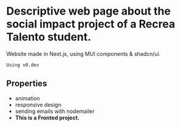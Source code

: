 # Descriptive web page about the social impact project of a Recrea Talento student.

Website made in Next.js, using MUI components & shadcn/ui.

`Using v0.dev`

## Properties
- animation
- responsive design
- sending emails with nodemailer
- **This is a Fronted project.**
